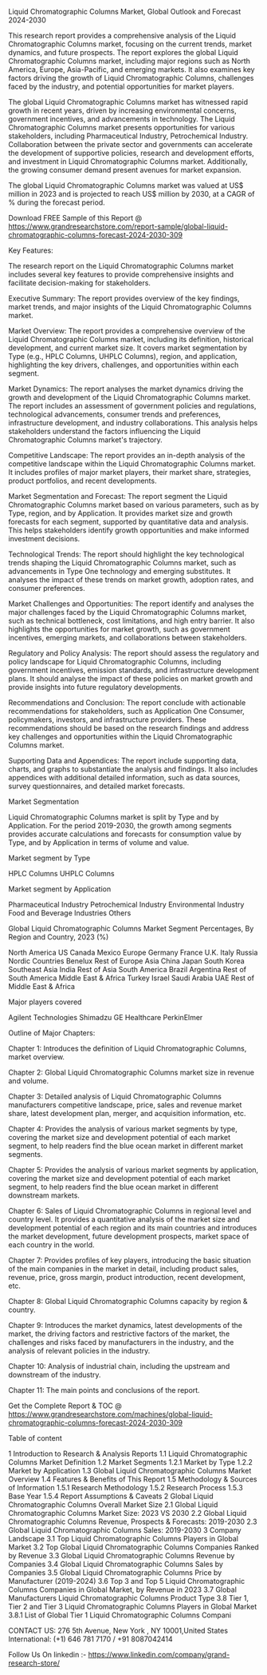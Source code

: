 Liquid Chromatographic Columns Market, Global Outlook and Forecast 2024-2030

This research report provides a comprehensive analysis of the Liquid Chromatographic Columns market, focusing on the current trends, market dynamics, and future prospects. The report explores the global Liquid Chromatographic Columns market, including major regions such as North America, Europe, Asia-Pacific, and emerging markets. It also examines key factors driving the growth of Liquid Chromatographic Columns, challenges faced by the industry, and potential opportunities for market players.

The global Liquid Chromatographic Columns market has witnessed rapid growth in recent years, driven by increasing environmental concerns, government incentives, and advancements in technology. The Liquid Chromatographic Columns market presents opportunities for various stakeholders, including Pharmaceutical Industry, Petrochemical Industry. Collaboration between the private sector and governments can accelerate the development of supportive policies, research and development efforts, and investment in Liquid Chromatographic Columns market. Additionally, the growing consumer demand present avenues for market expansion.

The global Liquid Chromatographic Columns market was valued at US$ million in 2023 and is projected to reach US$ million by 2030, at a CAGR of % during the forecast period.

Download FREE Sample of this Report @ https://www.grandresearchstore.com/report-sample/global-liquid-chromatographic-columns-forecast-2024-2030-309


Key Features:

The research report on the Liquid Chromatographic Columns market includes several key features to provide comprehensive insights and facilitate decision-making for stakeholders.

Executive Summary: The report provides overview of the key findings, market trends, and major insights of the Liquid Chromatographic Columns market.

Market Overview: The report provides a comprehensive overview of the Liquid Chromatographic Columns market, including its definition, historical development, and current market size. It covers market segmentation by Type (e.g., HPLC Columns, UHPLC Columns), region, and application, highlighting the key drivers, challenges, and opportunities within each segment.

Market Dynamics: The report analyses the market dynamics driving the growth and development of the Liquid Chromatographic Columns market. The report includes an assessment of government policies and regulations, technological advancements, consumer trends and preferences, infrastructure development, and industry collaborations. This analysis helps stakeholders understand the factors influencing the Liquid Chromatographic Columns market's trajectory.

Competitive Landscape: The report provides an in-depth analysis of the competitive landscape within the Liquid Chromatographic Columns market. It includes profiles of major market players, their market share, strategies, product portfolios, and recent developments.

Market Segmentation and Forecast: The report segment the Liquid Chromatographic Columns market based on various parameters, such as by Type, region, and by Application. It provides market size and growth forecasts for each segment, supported by quantitative data and analysis. This helps stakeholders identify growth opportunities and make informed investment decisions.

Technological Trends: The report should highlight the key technological trends shaping the Liquid Chromatographic Columns market, such as advancements in Type One technology and emerging substitutes. It analyses the impact of these trends on market growth, adoption rates, and consumer preferences.

Market Challenges and Opportunities: The report identify and analyses the major challenges faced by the Liquid Chromatographic Columns market, such as technical bottleneck, cost limitations, and high entry barrier. It also highlights the opportunities for market growth, such as government incentives, emerging markets, and collaborations between stakeholders.

Regulatory and Policy Analysis: The report should assess the regulatory and policy landscape for Liquid Chromatographic Columns, including government incentives, emission standards, and infrastructure development plans. It should analyse the impact of these policies on market growth and provide insights into future regulatory developments.

Recommendations and Conclusion: The report conclude with actionable recommendations for stakeholders, such as Application One Consumer, policymakers, investors, and infrastructure providers. These recommendations should be based on the research findings and address key challenges and opportunities within the Liquid Chromatographic Columns market.

Supporting Data and Appendices: The report include supporting data, charts, and graphs to substantiate the analysis and findings. It also includes appendices with additional detailed information, such as data sources, survey questionnaires, and detailed market forecasts.

Market Segmentation

Liquid Chromatographic Columns market is split by Type and by Application. For the period 2019-2030, the growth among segments provides accurate calculations and forecasts for consumption value by Type, and by Application in terms of volume and value.



Market segment by Type



HPLC Columns
UHPLC Columns


Market segment by Application



Pharmaceutical Industry
Petrochemical Industry
Environmental Industry
Food and Beverage Industries
Others


Global Liquid Chromatographic Columns Market Segment Percentages, By Region and Country, 2023 (%)



North America
US
Canada
Mexico
Europe
Germany
France
U.K.
Italy
Russia
Nordic Countries
Benelux
Rest of Europe
Asia
China
Japan
South Korea
Southeast Asia
India
Rest of Asia
South America
Brazil
Argentina
Rest of South America
Middle East & Africa
Turkey
Israel
Saudi Arabia
UAE
Rest of Middle East & Africa


Major players covered



Agilent Technologies
Shimadzu
GE Healthcare
PerkinElmer


Outline of Major Chapters:

Chapter 1: Introduces the definition of Liquid Chromatographic Columns, market overview.

Chapter 2: Global Liquid Chromatographic Columns market size in revenue and volume.

Chapter 3: Detailed analysis of Liquid Chromatographic Columns manufacturers competitive landscape, price, sales and revenue market share, latest development plan, merger, and acquisition information, etc.

Chapter 4: Provides the analysis of various market segments by type, covering the market size and development potential of each market segment, to help readers find the blue ocean market in different market segments.

Chapter 5: Provides the analysis of various market segments by application, covering the market size and development potential of each market segment, to help readers find the blue ocean market in different downstream markets.

Chapter 6: Sales of Liquid Chromatographic Columns in regional level and country level. It provides a quantitative analysis of the market size and development potential of each region and its main countries and introduces the market development, future development prospects, market space of each country in the world.

Chapter 7: Provides profiles of key players, introducing the basic situation of the main companies in the market in detail, including product sales, revenue, price, gross margin, product introduction, recent development, etc.

Chapter 8: Global Liquid Chromatographic Columns capacity by region & country.

Chapter 9: Introduces the market dynamics, latest developments of the market, the driving factors and restrictive factors of the market, the challenges and risks faced by manufacturers in the industry, and the analysis of relevant policies in the industry.

Chapter 10: Analysis of industrial chain, including the upstream and downstream of the industry.

Chapter 11: The main points and conclusions of the report.

Get the Complete Report & TOC @ https://www.grandresearchstore.com/machines/global-liquid-chromatographic-columns-forecast-2024-2030-309

Table of content

1 Introduction to Research & Analysis Reports
1.1 Liquid Chromatographic Columns Market Definition
1.2 Market Segments
1.2.1 Market by Type
1.2.2 Market by Application
1.3 Global Liquid Chromatographic Columns Market Overview
1.4 Features & Benefits of This Report
1.5 Methodology & Sources of Information
1.5.1 Research Methodology
1.5.2 Research Process
1.5.3 Base Year
1.5.4 Report Assumptions & Caveats
2 Global Liquid Chromatographic Columns Overall Market Size
2.1 Global Liquid Chromatographic Columns Market Size: 2023 VS 2030
2.2 Global Liquid Chromatographic Columns Revenue, Prospects & Forecasts: 2019-2030
2.3 Global Liquid Chromatographic Columns Sales: 2019-2030
3 Company Landscape
3.1 Top Liquid Chromatographic Columns Players in Global Market
3.2 Top Global Liquid Chromatographic Columns Companies Ranked by Revenue
3.3 Global Liquid Chromatographic Columns Revenue by Companies
3.4 Global Liquid Chromatographic Columns Sales by Companies
3.5 Global Liquid Chromatographic Columns Price by Manufacturer (2019-2024)
3.6 Top 3 and Top 5 Liquid Chromatographic Columns Companies in Global Market, by Revenue in 2023
3.7 Global Manufacturers Liquid Chromatographic Columns Product Type
3.8 Tier 1, Tier 2 and Tier 3 Liquid Chromatographic Columns Players in Global Market
3.8.1 List of Global Tier 1 Liquid Chromatographic Columns Compani

CONTACT US:
276 5th Avenue, New York , NY 10001,United States
International: (+1) 646 781 7170 / +91 8087042414

Follow Us On linkedin :- https://www.linkedin.com/company/grand-research-store/
 
